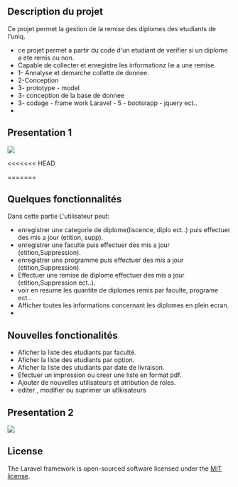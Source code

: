 ## Description du projet

Ce projet permet la gestion de la remise des diplomes des etudiants de l'uniq.
- ce projet permet a partir du code d'un etudiant de verifier si un diplome a ete remis ou non.
- Capable de collecter et enregistre les informationz lie a une remise.
- 1- Annalyse et demarche collette de donnee.
- 2-Conception
- 3- prototype - model
- 3- conception de la base de donnee
- 3- codage - frame work Laravel - 5 - bootsrapp - jquery ect..
- 
## Presentation 1
  <img src="https://github.com/johnwidno/SG-UNIQ-APP/assets/100108327/3df1b415-6cfc-4adb-8b0b-5d97c2061c8b"><br>

<<<<<<< HEAD


=======

## Quelques fonctionnalités

Dans cette partie L'utilisateur peut:
- enregistrer une categorie de diplome(liscence, diplo ect..) puis effectuer des mis a jour (etition, supp).
- enregistrer une faculte puis effectuer des mis a jour (etition,Suppression).
- enregistrer une programme puis effectuer des mis a jour (etition,Suppression).
- Effectuer une remise de diplome  effectuer des mis a jour (etition,Suppression ect..).
- voir en resume les quantite de diplomes remis par faculte, programe ect..
- Afficher toutes les informations concernant les diplomes en plein ecran.
- 

## Nouvelles fonctionalités
- Aficher la liste des etudiants par faculté.
- Aficher la liste des etudiants par option.
- Aficher la liste des utudiants par date de livraison.
- Efectuer un impression ou creer une liste en format pdf.
- Ajouter de nouvelles utilisateurs et atribution de roles.
- editer , modifier ou suprimer un utlkisateurs

## Presentation 2

  <img src="https://github.com/johnwidno/SG-UNIQ-APP/assets/100108327/127b50a7-0dd2-4574-8440-66c66732eea1"><br>





## License

The Laravel framework is open-sourced software licensed under the [MIT license](https://opensource.org/licenses/MIT).
